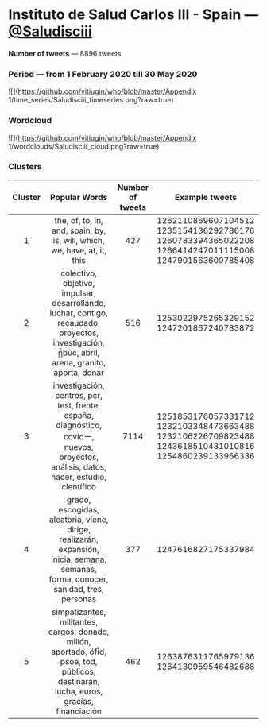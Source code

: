 # Instituto de Salud Carlos III - Spain — [@Saludisciii](https://twitter.com/Saludisciii)

**Number of tweets** — 8896 tweets



### Period — from 1 February 2020 till 30 May 2020



![](https://github.com/vitiugin/who/blob/master/Appendix 1/time_series/Saludisciii_timeseries.png?raw=true)



### Wordcloud

![](https://github.com/vitiugin/who/blob/master/Appendix 1/wordclouds/Saludisciii_cloud.png?raw=true)



### Clusters

| **Cluster** |                      **Popular Words**                       | **Number of tweets** | **Example tweets**                                          |
| :---------: | :----------------------------------------------------------: | :------------------: | ------------------------------------------------------------ |
|      1      | the, of, to, in, and, spain, by, is, will, which, we, have, at, it, this |        427       | 1262110869607104512<br />1235154136292786176<br />1260783394365022208<br />1266414247011115008<br />1247901563600785408 |
|      2      | colectivo, objetivo, impulsar, desarrollando, luchar, contigo, recaudado, proyectos, investigación, ᾖbὒc, abril, arena, granito, aporta, donar |        516        | 1253022975265329152<br />1247201867240783872 |
|      3      | investigación, centros, pcr, test, frente, españa, diagnóstico, covidー, nuevos, proyectos, análisis, datos, hacer, estudio, científico |        7114       | 1251853176057331712<br />1232103348473663488<br />1232106226709823488<br />1243618510431010816<br />1254860239133966336 |
|      4      | grado, escogidas, aleatoria, viene, dirige, realizarán, expansión, inicia, semana, semanas, forma, conocer, sanidad, tres, personas |         377          | 1247616827175337984 |
|      5      | simpatizantes, militantes, cargos, donado, millón, aportado, ὄfἷd, psoe, tod, públicos, destinarán, lucha, euros, gracias, financiación |         462          | 1263876311765979136<br />1264130959546482688 |
